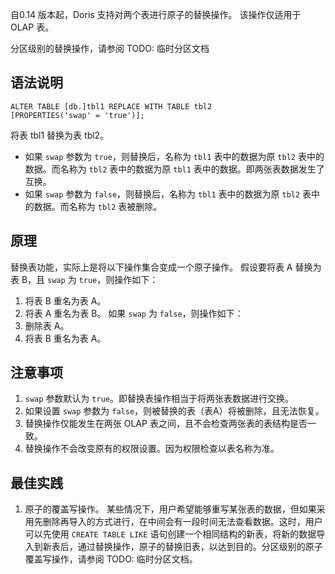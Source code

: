 自0.14 版本起，Doris 支持对两个表进行原子的替换操作。 该操作仅适用于 OLAP 表。

分区级别的替换操作，请参阅 TODO: 临时分区文档

## 语法说明
```
ALTER TABLE [db.]tbl1 REPLACE WITH TABLE tbl2
[PROPERTIES('swap' = 'true')];
```
将表 tbl1 替换为表 tbl2。
- 如果 `swap` 参数为 `true`，则替换后，名称为 `tbl1` 表中的数据为原 `tbl2` 表中的数据。而名称为 `tbl2` 表中的数据为原 `tbl1` 表中的数据。即两张表数据发生了互换。
- 如果 `swap` 参数为 `false`，则替换后，名称为 `tbl1` 表中的数据为原 `tbl2` 表中的数据。而名称为 `tbl2` 表被删除。 


## 原理
替换表功能，实际上是将以下操作集合变成一个原子操作。
假设要将表 A 替换为表 B，且 `swap` 为 `true`，则操作如下：
1. 将表 B 重名为表 A。
2. 将表 A 重名为表 B。
如果 `swap` 为 `false`，则操作如下：
1. 删除表 A。
2. 将表 B 重名为表 A。

## 注意事项
1. `swap` 参数默认为 `true`。即替换表操作相当于将两张表数据进行交换。
2. 如果设置 `swap` 参数为 `false`，则被替换的表（表A）将被删除，且无法恢复。
3. 替换操作仅能发生在两张 OLAP 表之间，且不会检查两张表的表结构是否一致。
4. 替换操作不会改变原有的权限设置。因为权限检查以表名称为准。

## 最佳实践
1. 原子的覆盖写操作。
某些情况下，用户希望能够重写某张表的数据，但如果采用先删除再导入的方式进行，在中间会有一段时间无法查看数据。这时，用户可以先使用 `CREATE TABLE LIKE` 语句创建一个相同结构的新表，将新的数据导入到新表后，通过替换操作，原子的替换旧表，以达到目的。分区级别的原子覆盖写操作，请参阅 TODO: 临时分区文档。
